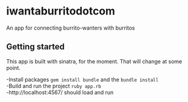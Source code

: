 # iwantaburritodotcom
An app for connecting burrito-wanters with burritos

## Getting started

This app is built with sinatra, for the moment.  That will change at some point.

-Install packages `gem install bundle` and the  `bundle install`<br/>
-Build and run the project `ruby app.rb`<br/>
-http://localhost:4567/ should load and run
